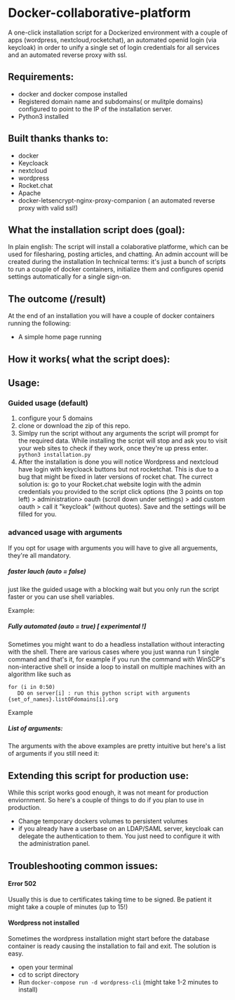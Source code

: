 # Docker-collaborative-platform
A one-click installation script for a Dockerized environment with a couple of apps (wordpress, nextcloud,rocketchat), an automated openid login (via keycloak) in order to unify a single set of login credentials for all services and an automated reverse proxy with ssl.


## Requirements:
- docker and docker compose installed
- Registered domain name and subdomains( or mulitple domains) configured to point to the IP of the installation server.
- Python3 installed

## Built thanks thanks to:
- docker 
- Keycloack
- nextcloud
- wordpress 
- Rocket.chat
- Apache 
- docker-letsencrypt-nginx-proxy-companion ( an automated reverse proxy with valid ssl!)

## What the installation script does (goal):
In plain english: The script will install a colaborative platforme, which can be used for filesharing, posting articles,  and chatting. An admin account will be created during the installation
In technical terms: it's just a bunch of scripts to run a couple of docker containers, initialize them and configures openid settings automatically for a single sign-on.


## The outcome (/result)
At the end of an installation you will have a couple of docker containers running the following:
- A simple home page running  

## How it works( what the script does):

## Usage:
### Guided usage (default)
1. configure your 5 domains 
2. clone or download the zip of this repo.
3. Simlpy run the script without any arguments the script will prompt for the required data.
While installing the script will stop and ask you to visit your web sites to check if they work, once they're up press enter.
 ``` python3 installation.py```
3. After the installation is done you will notice Wordpress and nextcloud have login with keycloack buttons but not rocketchat. This is due to a bug that might be fixed in later versions of rocket chat. The currect solution is: go to your Rocket.chat website login with the admin credentials you provided to the script  click options (the 3 points on top left) > administration> oauth (scroll down under settings) > add custom oauth > call it "keycloak" (without quotes). Save and the settings will be filled for you.

### advanced usage with arguments

If you opt for usage with arguments you will have to give all arguements, they're all mandatory.

##### faster lauch (auto = false) 
just like the guided usage with a blocking wait but you only run the script faster or you can use shell variables.

Example: 

##### Fully automated (auto = true) [ experimental !]
Sometimes you might want to do a headless installation without interacting with the shell. There are various cases where you just wanna run 1 single command and that's it, for example if you run the command with WinSCP's non-interactive shell or inside a loop to install on multiple machines with an algorithm like 
such as

```
for (i in 0:50)
   DO on server[i] : run this python script with arguments {set_of_names}.listOFdomains[i].org
```

Example 
`
`

##### List of arguments:
The arguments with the above examples are pretty intuitive  but here's a list of arguments if you still need it:




## Extending this script for production use:
While this script works good enough, it was not meant for production enviornment. So here's a couple of things to do if you plan to use in production.
- Change temporary dockers volumes to persistent volumes
- if you already have a userbase on an LDAP/SAML server, keycloak can delegate the authentication to them. You just need to configure it with the administration panel. 



## Troubleshooting common issues:
#### Error 502
Usually this is due to certificates taking time to be signed. Be patient it might take a couple of minutes (up to 15!)

#### Wordpress not installed
Sometimes the wordpress installation might start before the database container is ready causing the installation to fail and exit. The solution is easy.
- open your terminal
- cd to script directory
- Run `docker-compose run -d wordpress-cli` (might take 1-2 minutes to install)
